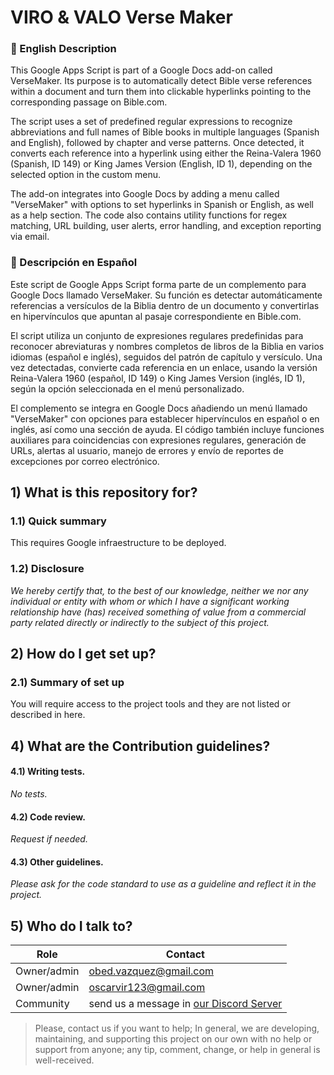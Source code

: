 # VIRO & VALO Verse Maker
### 📜 English Description
This Google Apps Script is part of a Google Docs add-on called VerseMaker. Its purpose is to automatically detect Bible verse references within a document and turn them into clickable hyperlinks pointing to the corresponding passage on Bible.com.

The script uses a set of predefined regular expressions to recognize abbreviations and full names of Bible books in multiple languages (Spanish and English), followed by chapter and verse patterns. Once detected, it converts each reference into a hyperlink using either the Reina-Valera 1960 (Spanish, ID 149) or King James Version (English, ID 1), depending on the selected option in the custom menu.

The add-on integrates into Google Docs by adding a menu called "VerseMaker" with options to set hyperlinks in Spanish or English, as well as a help section. The code also contains utility functions for regex matching, URL building, user alerts, error handling, and exception reporting via email.

### 📜 Descripción en Español
Este script de Google Apps Script forma parte de un complemento para Google Docs llamado VerseMaker. Su función es detectar automáticamente referencias a versículos de la Biblia dentro de un documento y convertirlas en hipervínculos que apuntan al pasaje correspondiente en Bible.com.

El script utiliza un conjunto de expresiones regulares predefinidas para reconocer abreviaturas y nombres completos de libros de la Biblia en varios idiomas (español e inglés), seguidos del patrón de capítulo y versículo. Una vez detectadas, convierte cada referencia en un enlace, usando la versión Reina-Valera 1960 (español, ID 149) o King James Version (inglés, ID 1), según la opción seleccionada en el menú personalizado.

El complemento se integra en Google Docs añadiendo un menú llamado "VerseMaker" con opciones para establecer hipervínculos en español o en inglés, así como una sección de ayuda. El código también incluye funciones auxiliares para coincidencias con expresiones regulares, generación de URLs, alertas al usuario, manejo de errores y envío de reportes de excepciones por correo electrónico.

## 1) What is this repository for?

### 1.1) Quick summary

This requires Google infraestructure to be deployed.

### 1.2) Disclosure
_We hereby certify that, to the best of our knowledge,
neither we nor any individual or entity with whom or which I have a significant working
relationship have (has) received something of value from a commercial party related directly or
indirectly to the subject of this project._

## 2) How do I get set up? ###

### 2.1) Summary of set up
You will require access to the project tools and they are not listed or described in here.

## 4) What are the Contribution guidelines?

#### 4.1) Writing tests.

_No tests._

#### 4.2) Code review.

_Request if needed._

#### 4.3) Other guidelines.

_Please ask for the code standard to use as a guideline and reflect it in the project._

## 5) Who do I talk to?

<table>
<thead><tr><th><b>Role</b></th> <th><b>Contact</b></th></tr></thead>
<tr><td>Owner/admin</td><td><a href='mailto:obed.vazquez@gmail.com'>obed.vazquez@gmail.com</a></td></tr>
<tr><td>Owner/admin</td><td><a href='mailto:oscarvir123@gmail.com'>oscarvir123@gmail.com</a></td></tr>
<tr><td>Community</td><td> send us a message in <a href='https://discord.gg/qyvzfUgYxm'>our Discord Server</a></td></tr>
</table>

>Please, contact us if you want to help; In general, we are developing, maintaining, and supporting this project
on our own with no help or support from anyone; any tip, comment, change, or help in general is well-received.

